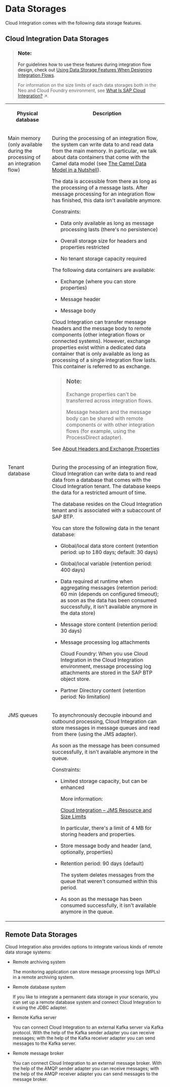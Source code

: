 <!-- loio31efe35bdf65422a8df18a08c4e4160f -->

# Data Storages

Cloud Integration comes with the following data storage features.



<a name="loio31efe35bdf65422a8df18a08c4e4160f__section_w4d_jbk_vkb"/>

## Cloud Integration Data Storages

> ### Note:  
> For guidelines how to use these features during integration flow design, check out [Using Data Storage Features When Designing Integration Flows](using-data-storage-features-when-designing-integration-flows-a836b4e.md).
> 
> For information on the size limits of each data storages both in the Neo and Cloud Foundry environment, see [What Is SAP Cloud Integration?](https://help.sap.com/viewer/368c481cd6954bdfa5d0435479fd4eaf/IAT/en-US/e12c09cc8e9b4574b092d8964b049ce6.html "Support end-to-end process integration through the exchange of messages.") :arrow_upper_right:.


<table>
<tr>
<th valign="top">

Physical database



</th>
<th valign="top">

Description



</th>
</tr>
<tr>
<td valign="top">

Main memory \(only available during the processing of an integration flow\)



</td>
<td valign="top">

During the processing of an integration flow, the system can write data to and read data from the main memory. In particular, we talk about data containers that come with the Camel data model \(see [The Camel Data Model in a Nutshell](the-camel-data-model-in-a-nutshell-d4f8f03.md)\).

The data is accessible from there as long as the processing of a message lasts. After message processing for an integration flow has finished, this data isn't available anymore.

Constraints:

-   Data only available as long as message processing lasts \(there's no persistence\)

-   Overall storage size for headers and properties restricted

-   No tenant storage capacity required


The following data containers are available:

-   Exchange \(where you can store properties\)

-   Message header

-   Message body


Cloud Integration can transfer message headers and the message body to remote components \(other integration flows or connected systems\). However, exchange properties exist within a dedicated data container that is only available as long as processing of a single integration flow lasts. This container is referred to as exchange.

> ### Note:  
> Exchange properties can't be transferred across integration flows.
> 
> Message headers and the message body can be shared with remote components or with other integration flows \(for example, using the ProcessDirect adapter\).

See [About Headers and Exchange Properties](about-headers-and-exchange-properties-0974c4f.md)



</td>
</tr>
<tr>
<td valign="top">

Tenant database



</td>
<td valign="top">

During the processing of an integration flow, Cloud Integration can write data to and read data from a database that comes with the Cloud Integration tenant. The database keeps the data for a restricted amount of time.

The database resides on the Cloud Integration tenant and is associated with a subaccount of SAP BTP.

You can store the following data in the tenant database:

-   Global/local data store content \(retention period: up to 180 days; default: 30 days\)

-   Global/local variable \(retention period: 400 days\)

-   Data required at runtime when aggregating messages \(retention period: 60 min \(depends on configured timeout\); as soon as the data has been consumed successfully, it isn't available anymore in the data store\)

-   Message store content \(retention period: 30 days\)

-   Message processing log attachments

    Cloud Foundry: When you use Cloud Integration in the Cloud Integration environment, message processing log attachments are stored in the SAP BTP object store.

-   Partner Directory content \(retention period: No limitation\)




</td>
</tr>
<tr>
<td valign="top">

JMS queues



</td>
<td valign="top">

To asynchronously decouple inbound and outbound processing, Cloud Integration can store messages in message queues and read from there \(using the JMS adapter\).

As soon as the message has been consumed successfully, it isn't available anymore in the queue.

Constraints:

-   Limited storage capacity, but can be enhanced

    More information:

    [Cloud Integration – JMS Resource and Size Limits](https://blogs.sap.com/2017/10/04/cloud-integration-jms-resource-and-size-limits-in-cpi-enterprise-edition/)

    In particular, there's a limit of 4 MB for storing headers and properties.

-   Store message body and header \(and, optionally, properties\)

-   Retention period: 90 days \(default\)

    The system deletes messages from the queue that weren't consumed within this period.

-   As soon as the message has been consumed successfully, it isn't available anymore in the queue.




</td>
</tr>
</table>



<a name="loio31efe35bdf65422a8df18a08c4e4160f__section_djk_2bh_3rb"/>

## Remote Data Storages

Cloud Integration also provides options to integrate various kinds of remote data storage systems:

-   Remote archiving system

    The monitoring application can store message processing logs \(MPLs\) in a remote archiving system.

-   Remote database system

    If you like to integrate a permanent data storage in your scenario, you can set up a remote database system and connect Cloud Integration to it using the JDBC adapter.

-   Remote Kafka server

    You can connect Cloud Integration to an external Kafka server via Kafka protocol. With the help of the Kafka sender adapter you can receive messages; with the help of the Kafka receiver adapter you can send messages to the Kafka server.

-   Remote message broker

    You can connect Cloud Integration to an external message broker. With the help of the AMQP sender adapter you can receive messages; with the help of the AMQP receiver adapter you can send messages to the message broker.


